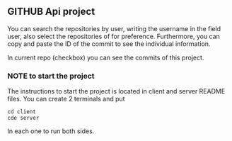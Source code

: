 ## GITHUB Api project

You can search the repositories by user, writing the username in the field user, also select the repositories of for preference. Furthermore, you can copy and paste the ID of the commit to see the individual information.

In current repo (checkbox) you can see the commits of this project.

### NOTE to start the project

The instructions to start the project is located in client and server README files. You can create 2 terminals and put

```
cd client
cde server
```

In each one to run both sides.